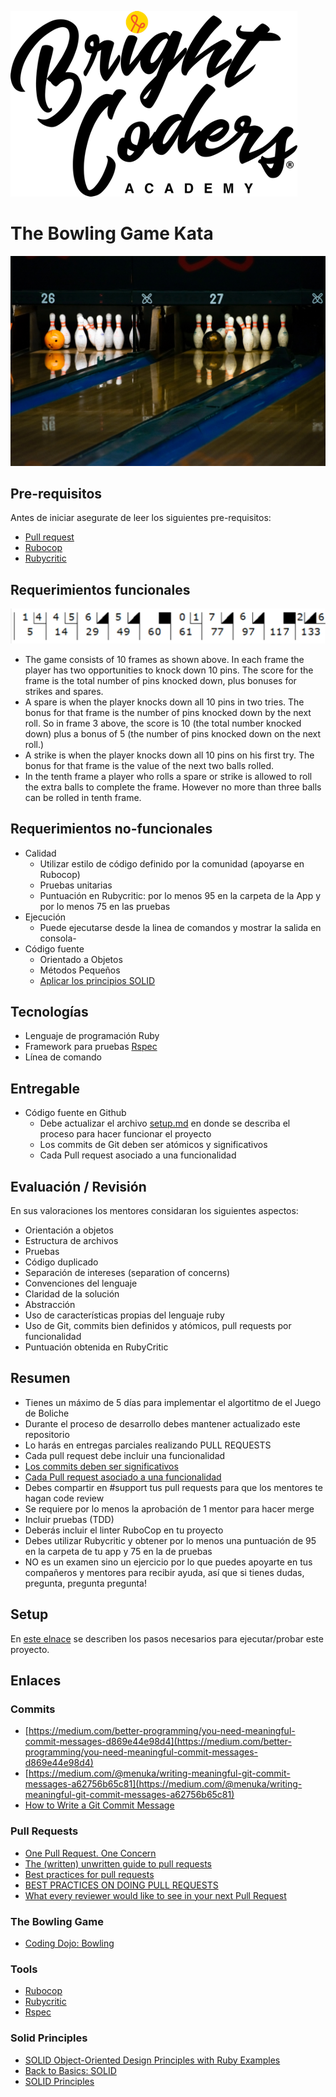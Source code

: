 ![BrightCoders Logo](img/logo-bc.png)

# The Bowling Game Kata
![cover](img/cover.jpg)

## Pre-requisitos

Antes de iniciar asegurate de leer los siguientes pre-requisitos:

- [Pull request](pre-requisito/pull-request.md)
- [Rubocop](pre-requisito/rubocop.md)
- [Rubycritic](pre-requisito/rubycritic.md)

## Requerimientos funcionales
![Bowling score](img/bowling.png) 

- The game consists of 10 frames as shown above. In each frame the player has two opportunities to knock down 10 pins. The score for the frame is the total number of pins knocked down, plus bonuses for strikes and spares.
- A spare is when the player knocks down all 10 pins in two tries. The bonus for that frame is the number of pins knocked down by the next roll. So in frame 3 above, the score is 10 (the total number knocked down) plus a bonus of 5 (the number of pins knocked down on the next roll.)
- A strike is when the player knocks down all 10 pins on his first try. The bonus for that frame is the value of the next two balls rolled.
- In the tenth frame a player who rolls a spare or strike is allowed to roll the extra balls to complete the frame. However no more than three balls can be rolled in tenth frame.

## Requerimientos no-funcionales
- Calidad
  - Utilizar estilo de código definido por la comunidad (apoyarse en Rubocop)
  - Pruebas unitarias
  - Puntuación en Rubycritic: por lo menos 95 en la carpeta de la App y por lo menos 75 en las pruebas
- Ejecución
  - Puede ejecutarse desde la linea de comandos y mostrar la salida en consola- 
- Código fuente
  - Orientado a Objetos 
  - Métodos Pequeños
  - [Aplicar los principios SOLID](https://rubygarage.org/blog/solid-principles-of-ood)

## Tecnologías
- Lenguaje de programación Ruby
- Framework para pruebas [Rspec](https://rspec.info/)
- Línea de comando

## Entregable
- Código fuente en Github
  - Debe actualizar el archivo [setup.md](pre-requisito/setup.md) en donde se describa el proceso para hacer funcionar el proyecto
  - Los commits de Git deben ser atómicos y significativos
  - Cada Pull request asociado a una funcionalidad
  
## Evaluación / Revisión
En sus valoraciones los mentores considaran los siguientes aspectos:
- Orientación a objetos
- Estructura de archivos
- Pruebas
- Código duplicado
- Separación de intereses (separation of concerns)
- Convenciones del lenguaje
- Claridad de la solución
- Abstracción
- Uso de características propias del lenguaje ruby
- Uso de Git, commits bien definidos y atómicos, pull requests por funcionalidad
- Puntuación obtenida en RubyCritic

## Resumen 
- Tienes un máximo de 5 días para implementar el algortitmo de el Juego de Boliche
- Durante el proceso de desarrollo debes mantener actualizado este repositorio
- Lo harás en entregas parciales realizando PULL REQUESTS
 - Cada pull request debe incluir una funcionalidad
 - [Los commits deben ser significativos](https://medium.com/better-programming/you-need-meaningful-commit-messages-d869e44e98d4)
 - [Cada Pull request asociado a una funcionalidad](https://medium.com/@fagnerbrack/one-pull-request-one-concern-e84a27dfe9f1)
 - Debes compartir en #support tus pull requests para que los mentores te hagan code review
 - Se requiere por lo menos la aprobación de 1 mentor para hacer merge
- Incluir pruebas (TDD)
- Deberás incluir el linter RuboCop en tu proyecto
- Debes utilizar Rubycritic y obtener por lo menos una puntuación de 95 en la carpeta de tu app y 75 en la de pruebas
- NO es un examen sino un ejercicio por lo que puedes apoyarte en tus compañeros y mentores para recibir ayuda, así que si tienes dudas, pregunta, pregunta pregunta!

## Setup

En [este elnace](pre-requisito/setup.md) se describen los pasos necesarios para ejecutar/probar este proyecto.

## Enlaces
### Commits
- [https://medium.com/better-programming/you-need-meaningful-commit-messages-d869e44e98d4](https://medium.com/better-programming/you-need-meaningful-commit-messages-d869e44e98d4) 
- [https://medium.com/@menuka/writing-meaningful-git-commit-messages-a62756b65c81](https://medium.com/@menuka/writing-meaningful-git-commit-messages-a62756b65c81)
- [How to Write a Git Commit Message](https://chris.beams.io/posts/git-commit/)
### Pull Requests
- [One Pull Request. One Concern](https://medium.com/@fagnerbrack/one-pull-request-one-concern-e84a27dfe9f1)
- [The (written) unwritten guide to pull requests](https://www.atlassian.com/blog/git/written-unwritten-guide-pull-requests)
- [Best practices for pull requests](https://github.community/t/best-practices-for-pull-requests/10195)
- [BEST PRACTICES ON DOING PULL REQUESTS](https://holgerfrohloff.de/best-practices-on-doing-pull-requests/)
- [What every reviewer would like to see in your next Pull Request](https://nebulab.it/blog/what-every-reviewer-would-like-to-see-in-your-next-pull-request/?utm_content=bufferbd023&utm_medium=social&utm_source=twitter.com&utm_campaign=buffer)
### The Bowling Game
- [Coding Dojo: Bowling](https://codingdojo.org/kata/Bowling/)
### Tools
- [Rubocop](https://rubocop.org/)
- [Rubycritic](https://github.com/whitesmith/rubycritic) 
- [Rspec](https://rspec.info/)
### Solid Principles
- [SOLID Object-Oriented Design Principles with Ruby Examples](https://rubygarage.org/blog/solid-principles-of-ood)
- [Back to Basics: SOLID](https://thoughtbot.com/blog/back-to-basics-solid)
- [SOLID Principles](https://www.netguru.com/codestories/solid-principles-1-single-responsibility-principle) 
